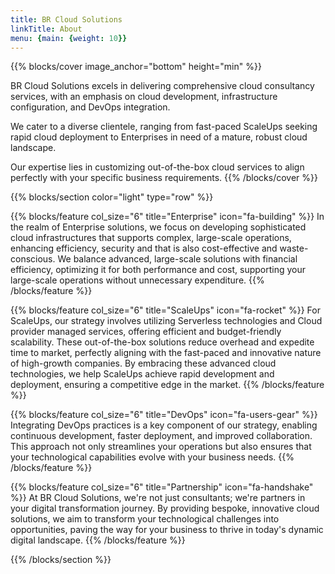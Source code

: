 ```yaml
---
title: BR Cloud Solutions
linkTitle: About
menu: {main: {weight: 10}}
---
```


{{% blocks/cover image_anchor="bottom" height="min" %}}

BR Cloud Solutions excels in delivering comprehensive cloud consultancy services, with an emphasis on cloud development, infrastructure configuration, and DevOps integration.

We cater to a diverse clientele, ranging from fast-paced ScaleUps seeking rapid cloud deployment to Enterprises in need of a mature, robust cloud landscape.

Our expertise lies in customizing out-of-the-box cloud services to align perfectly with your specific business requirements.
{{% /blocks/cover %}}

{{% blocks/section color="light" type="row" %}}

{{% blocks/feature col_size="6" title="Enterprise" icon="fa-building" %}}
In the realm of Enterprise solutions, we focus on developing sophisticated cloud infrastructures that supports complex,
large-scale operations, enhancing efficiency, security and that is also cost-effective and waste-conscious.
We balance advanced, large-scale solutions with financial efficiency, optimizing it for both performance and cost, supporting your large-scale operations without unnecessary expenditure.
{{% /blocks/feature %}}

{{% blocks/feature col_size="6" title="ScaleUps" icon="fa-rocket" %}}
For ScaleUps, our strategy involves utilizing Serverless technologies and Cloud provider managed services, offering efficient and budget-friendly scalability. These out-of-the-box solutions reduce overhead and expedite time to market, perfectly aligning with the fast-paced and innovative nature of high-growth companies. By embracing these advanced cloud technologies, we help ScaleUps achieve rapid development and deployment, ensuring a competitive edge in the market.
{{% /blocks/feature %}}

{{% blocks/feature col_size="6" title="DevOps" icon="fa-users-gear" %}}
Integrating DevOps practices is a key component of our strategy, enabling continuous development, faster deployment, and improved collaboration. This approach not only streamlines your operations but also ensures that your technological capabilities evolve with your business needs.
{{% /blocks/feature %}}

{{% blocks/feature col_size="6" title="Partnership" icon="fa-handshake" %}}
At BR Cloud Solutions, we're not just consultants; we're partners in your digital transformation journey. By providing bespoke, innovative cloud solutions, we aim to transform your technological challenges into opportunities, paving the way for your business to thrive in today's dynamic digital landscape.
{{% /blocks/feature %}}

{{% /blocks/section %}}